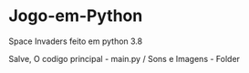 # Jogo-em-Python
Space Invaders feito em python 3.8

Salve, 
O codigo principal - main.py /
Sons e Imagens - Folder
